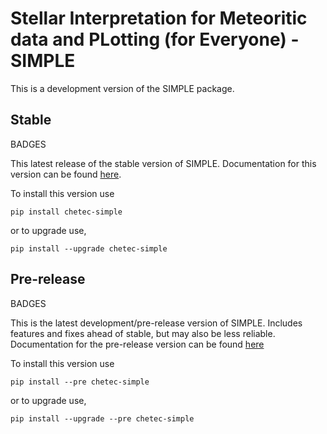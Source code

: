 # Stellar Interpretation for Meteoritic data and PLotting (for Everyone) - SIMPLE

This is a development version of the SIMPLE package.


## Stable
BADGES

This latest release of the stable version of SIMPLE. Documentation for this version can be 
found [here](https://mattias-ek.github.io/SIMPLE/).

To install this version use
```
pip install chetec-simple
```

or to upgrade use, 

```
pip install --upgrade chetec-simple
```


## Pre-release
BADGES

This is the latest development/pre-release version of SIMPLE. Includes features and fixes ahead of stable, but may 
also be less reliable. Documentation for the pre-release version can be found [here](https://mattias-ek.github.io/SIMPLE/pre-release/)

To install this version use
```
pip install --pre chetec-simple
```

or to upgrade use, 

```
pip install --upgrade --pre chetec-simple
```
